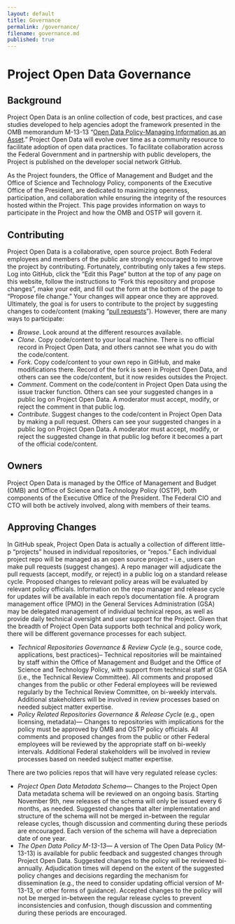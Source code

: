 ```yaml
---
layout: default
title: Governance
permalink: /governance/
filename: governance.md
published: true
---
```


# Project Open Data Governance

## Background
Project Open Data is an online collection of code, best practices, and case studies developed to help agencies adopt the framework presented in the OMB memorandum M-13-13 “[Open Data Policy-Managing Information as an Asset](/policy-memo).” Project Open Data will evolve over time as a community resource to facilitate adoption of open data practices. To facilitate collaboration across the Federal Government and in partnership with public developers, the Project is published on the developer social network GitHub.

As the Project founders, the Office of Management and Budget and the Office of Science and Technology Policy, components of the Executive Office of the President, are dedicated to maximizing openness, participation, and collaboration while ensuring the integrity of the resources hosted within the Project. This page provides information on ways to participate in the Project and how the OMB and OSTP will govern it.

## Contributing
Project Open Data is a collaborative, open source project.  Both Federal employees and members of the public are strongly encouraged to improve the project by contributing.  Fortunately, contributing only takes a few steps. Log into GitHub, click the “Edit this Page” button at the top of any page on this website, follow the instructions to “Fork this repository and propose changes”, make your edit, and fill out the form at the bottom of the page to “Propose file change.” Your changes will appear once they are approved. Ultimately, the goal is for users to contribute to the project by suggesting changes to code/content (making “[pull requests](https://help.github.com/articles/using-pull-requests)”).
However, there are many ways to participate:

* _Browse_. Look around at the different resources available.
* _Clone_. Copy code/content to your local machine. There is no official record in Project Open Data, and others cannot see what you do with the code/content.
* _Fork_. Copy code/content to your own repo in GitHub, and make modifications there. Record of the fork is seen in Project Open Data, and others can see the code/content, but it now resides outsides the Project.
* _Comment_. Comment on the code/content in Project Open Data using the issue tracker function. Others can see your suggested changes in a public log on Project Open Data. A moderator must accept, modify, or reject the comment in that public log.
* _Contribute_. Suggest changes to the code/content in Project Open Data by making a pull request. Others can see your suggested changes in a public log on Project Open Data. A moderator must accept, modify, or reject the suggested change in that public log before it becomes a part of the official code/content.

## Owners
Project Open Data is managed by the Office of Management and Budget (OMB) and Office of Science and Technology Policy (OSTP), both components of the Executive Office of the President. The Federal CIO and CTO will both be actively involved, along with members of their teams.

## Approving Changes
In GitHub speak, Project Open Data is actually a collection of different little-p “projects” housed in individual repositories, or “repos.” Each individual project repo will be managed as an open source project – i.e., users can make pull requests (suggest changes). A repo manager will adjudicate the pull requests (accept, modify, or reject) in a public log on a standard release cycle. Proposed changes to relevant policy areas will be evaluated by relevant policy officials.  Information on the repo manager and release cycle for updates will be available in each repo’s documentation file. A program management office (PMO) in the General Services Administration (GSA) may be delegated management of individual technical repos, as well as provide daily technical oversight and user support for the Project.
Given that the breadth of Project Open Data supports both technical and policy work, there will be different governance processes for each subject.

* _Technical Repositories Governance & Review Cycle_ (e.g., source code, applications, best practices)– Technical repositories will be maintained by staff within the Office of Management and Budget and the Office of Science and Technology Policy, with support from technical staff at GSA (i.e., the Technical Review Committee). All comments and proposed changes from the public or other Federal employees will be reviewed regularly by the Technical Review Committee, on bi-weekly intervals. Additional stakeholders will be involved in review processes based on needed subject matter expertise. 
* _Policy Related Repositories Governance & Release Cycle_ (e.g., open licensing, metadata)— Changes to repositories with implications for the policy must be approved by OMB and OSTP policy officials. All comments and proposed changes from the public or other Federal employees will be reviewed by the appropriate staff on bi-weekly intervals. Additional Federal stakeholders will be involved in review processes based on needed subject matter expertise. 

There are two policies repos that will have very regulated release cycles:

* _Project Open Data Metadata Schema_— Changes to the Project Open Data metadata schema will be reviewed on an ongoing basis. Starting November 9th, new releases of the schema will only be issued every 6 months, as needed. Suggested changes that alter implementation and structure of the schema will not be merged in-between the regular release cycles, though discussion and commenting during these periods are encouraged. Each version of the schema will have a depreciation date of one year.   
* _The Open Data Policy M-13-13_— A version of The Open Data Policy (M-13-13) is available for public feedback and suggested changes through Project Open Data. Suggested changes to the policy will be reviewed bi-annually.  Adjudication times will depend on the extent of the suggested policy changes and decisions regarding the mechanism for dissemination (e.g., the need to consider updating official version of M-13-13, or other forms of guidance). Accepted changes to the policy will not be merged in-between the regular release cycles to prevent inconsistencies and confusion, though discussion and commenting during these periods are encouraged.
